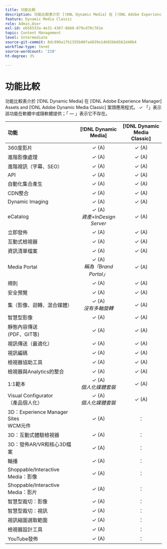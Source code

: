 ```yaml
---
title: 功能比較
description: 功能比較表介於 [!DNL Dynamic Media] 在 [!DNL Adobe Experience Manager] Assets and [!DNL Adobe Dynamic Media Classic] 案頭應用程式。
feature: Dynamic Media Classic
role: Admin,User
exl-id: eb56533a-4e31-4367-8b68-879cd70c761e
topic: Content Management
level: Intermediate
source-git-commit: 8dc990a1fb1355b00fa4839e14b92bb6562d40b4
workflow-type: tm+mt
source-wordcount: '219'
ht-degree: 3%

---
```


# 功能比較

功能比較表介於 [!DNL Dynamic Media] 在 [!DNL Adobe Experience Manager] Assets and [!DNL Adobe Dynamic Media Classic] 案頭應用程式。 ✓ 「」表示該功能在軟體中或隨軟體提供；「 — 」表示它不存在。

| 功能 | [!DNL Dynamic Media] | [!DNL Dynamic Media<br>Classic] |
| :--- | :---: | :---: |
| 360度影片 | ✓ (A) | ✓ (A) |
| 進階影像處理 | ✓ (A) | ✓ (A) |
| 進階視訊（字幕、SEO） | ✓ (A) | ✓ (A) |
| API | ✓ (A) | ✓ (A) |
| 自動化集合產生 | ✓ (A) | ✓ (A) |
| CDN整合 | ✓ (A) | ✓ (A) |
| Dynamic Imaging | ✓ (A) | ✓ (A) |
| eCatalog | ✓ (A)<br>*資產+InDesign Server* | ✓ (A) |
| 立即發佈 | ✓ (A) | ✓ (A) |
| 互動式檢視器 | ✓ (A) | ✓ (A) |
| 資訊清單檔案 | ✓ (A) | ✓ (A) |
| Media Portal | ✓ (A)<br>*稱為「Brand Portal」* | ✓ (A) |
| 規則 | ✓ (A) | ✓ (A) |
| 安全預覽 | ✓ (A) | ✓ (A) |
| 集（影像、迴轉、混合媒體） | ✓ (A)<br>*沒有多軸旋轉* | ✓ (A) |
| 智慧型影像 | ✓ (A) | ✓ (A) |
| 靜態內容傳送<br>(PDF、GIT等) | ✓ (A) | ✓ (A) |
| 視訊傳送（最適化） | ✓ (A) | ✓ (A) |
| 視訊編碼 | ✓ (A) | ✓ (A) |
| 檢視器協助工具 | ✓ (A) | ✓ (A) |
| 檢視器與Analytics的整合 | ✓ (A) | ✓ (A) |
| 1:1範本 | ✓ (A)<br>*個人化媒體套裝* | ✓ (A) |
| Visual Configurator<br>（產品個人化） | ✓ (A)<br>*個人化媒體套裝* | ✓ (A) |
| 3D：Experience Manager Sites<br>WCM元件 | ✓ (A) | ： |
| 3D：互動式體驗檢視器 | ✓ (A) | ： |
| 3D：發佈AR/VR和核心3D檔案 | ✓ (A) | ： |
| 輪播 | ✓ (A) | ： |
| Shoppable/Interactive Media：影像 | ✓ (A) | ： |
| Shoppable/Interactive Media：影片 | ✓ (A) | ： |
| 智慧型裁切：影像 | ✓ (A) | ： |
| 智慧型裁切：視訊 | ✓ (A) | ： |
| 視訊縮圖選取範圍 | ✓ (A) | ： |
| 檢視器設計工具 | ✓ (A) | ： |
| YouTube發佈 | ✓ (A) | ： |
